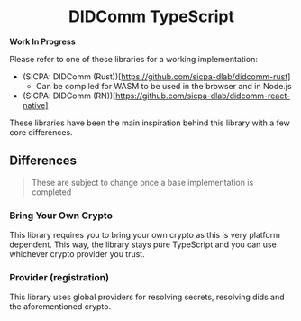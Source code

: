 <p align="center">
  <h1 align="center">DIDComm TypeScript</h1>
  <b align="center">Work In Progress</b>
</p>

Please refer to one of these libraries for a working implementation:

- (SICPA: DIDComm (Rust))[https://github.com/sicpa-dlab/didcomm-rust]
  - Can be compiled for WASM to be used in the browser and in Node.js
- (SICPA: DIDComm (RN))[https://github.com/sicpa-dlab/didcomm-react-native]

These libraries have been the main inspiration behind this library with a few core differences.

## Differences

> These are subject to change once a base implementation is completed

### Bring Your Own Crypto

This library requires you to bring your own crypto as this is very platform dependent. This way, the library stays pure TypeScript and you can use whichever crypto provider you trust.

### Provider (registration)

This library uses global providers for resolving secrets, resolving dids and the aforementioned crypto.
